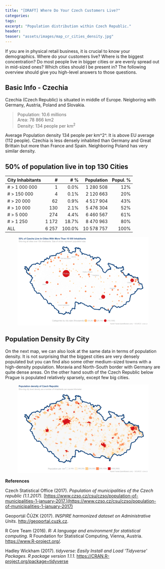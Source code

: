 ```yaml
---
title: "[DRAFT] Where Do Your Czech Customers Live?"
categories:
tags:
excerpt: "Population distribution within Czech Republic."
header:
teaser: "assets/images/map_cr_cities_density.jpg"
---
```

If you are in physical retail business, it is crucial to know your demographics. Where do your customers live? Where is the biggest concentration? Do most people live in bigger cities or are evenly spread out in mid-sized ones? Which cities should I be present in? The following overview should give you high-level answers to those questions.

## Basic Info - Czechia
Czechia (Czech Republic) is situated in middle of Europe. Neigboring with Germany, Austria, Poland and Slovakia.

> Population: 10.6 millions  
> Area: 78 866 km2  
> Density: 134 people per km<sup>2</sup> 

Average Population density 134 people per km^2^. It is above EU average (112 people). Czechia is less densely inhabited than Germany and Great Brittain but more than France and Spain. Neighboring Poland has very similar density.

## 50% of population live in top 130 Cities

| City Inhabitants    | #      | # % | Population | Popul. %  |
|--------|-----:| ------:|----------:|-------:|
| # > 1 000 000  | 1     | 0.0%  | 1 280 508  | 12%  | 
| # > 150 000    | 4     | 0.1%  | 2 120 663  | 20%  | 
| # > 20 000     | 62    | 0.9%  | 4 517 904  | 43%  |
| # > 10 000     | 130   | 2.1%  | 5 476 304  | 52%  |
| # > 5 000      | 274   | 4.4%  | 6 460 567  | 61%  |
| # > 1 250      | 1 172 |18.7%  | 8 470 963  | 80%  |
| ALL            | 6 257 |100.0% |10 578 757  | 100% |

<figure>
    <a href="/assets/images/map_cr_cities_bubbles.jpg"><img src="/assets/images/map_cr_cities_bubbles.jpg"></a>
    <figcaption></figcaption>
</figure>

## Population Density By City
On the next map, we can also look at the same data in terms of population density. It is not surprising that the biggest cities are very densely populated but you can find also some other medium-sized towns with a high-density population. Moravia and North-South border with Germany are quite dense areas. On the other hand south of the Czech Republic below Prague is populated relatively sparsely, except few big cities.

<figure>
    <a href="/assets/images/map_cr_cities_density.jpg"><img src="/assets/images/map_cr_cities_density.jpg"></a>
    <figcaption></figcaption>
</figure>

**References**

Czech Statistical Office (2017). *Population of municipalities of the Czech republic (1.1.2017).* [https://www.czso.cz/csu/czso/population-of-municipalities-1-january-2017.](https://www.czso.cz/csu/czso/population-of-municipalities-1-january-2017)

Geoportál ČÚZK (2017). *INSPIRE harmonized dataset on Administrative Units.* http://geoportal.cuzk.cz.

R Core Team (2016). *R: A language and environment for statistical computing.* R Foundation for Statistical Computing, Vienna, Austria. https://www.R-project.org/.

Hadley Wickham (2017). *tidyverse: Easily Install and Load 'Tidyverse' Packages. R package version 1.1.1.* https://CRAN.R-project.org/package=tidyverse



